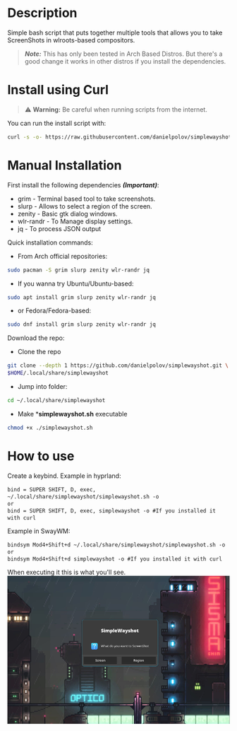 # Description
Simple bash script that puts together multiple tools that allows you to take ScreenShots in wlroots-based compositors.

  > ***Note:*** This has only been tested in Arch Based Distros.
    But there's a good change it works in other distros if you install the dependencies.
# Install using Curl
> :warning: **Warning:** Be careful when running scripts from the internet.

You can run the install script with:
```bash
curl -s -o- https://raw.githubusercontent.com/danielpolov/simplewayshot/refs/heads/main/install.sh | bash
```

# Manual Installation
First install the following dependencies ***(Important)***:
  * grim - Terminal based tool to take screenshots.
  * slurp - Allows to select a region of the screen.
  * zenity - Basic gtk dialog windows.
  * wlr-randr - To Manage display settings.
  * jq - To process JSON output

Quick installation commands:
* From Arch official repositories:
```bash
sudo pacman -S grim slurp zenity wlr-randr jq
```
* If you wanna try Ubuntu/Ubuntu-based:
```bash
sudo apt install grim slurp zenity wlr-randr jq
```
* or Fedora/Fedora-based:
```bash
sudo dnf install grim slurp zenity wlr-randr jq
```

Download the repo:
* Clone the repo
```bash
git clone --depth 1 https://github.com/danielpolov/simplewayshot.git \
$HOME/.local/share/simplewayshot
```
* Jump into folder:
```bash
cd ~/.local/share/simplewayshot
```
* Make ***simplewayshot.sh** executable
```bash
chmod +x ./simplewayshot.sh
```

# How to use
Create a keybind. Example in hyprland:
```plaintext
bind = SUPER SHIFT, D, exec, ~/.local/share/simplewayshot/simplewayshot.sh -o
or
bind = SUPER SHIFT, D, exec, simplewayshot -o #If you installed it with curl
```
Example in SwayWM:
```plaintext
bindsym Mod4+Shift+d ~/.local/share/simplewayshot/simplewayshot.sh -o
or
bindsym Mod4+Shift+d simplewayshot -o #If you installed it with curl
```
When executing it this is what you'll see.
![SimpleWayshot Options](screenshots/simplewayshot.jpg)
